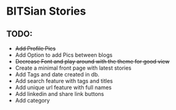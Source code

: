 # BITSian Stories

## TODO:

-   ~~Add Profile Pics~~
-   Add Option to add Pics between blogs
-   ~~Decrease Font and play around with the theme for good view~~
-   Create a minimal front page with latest stories
-   Add Tags and date created in db.
-   Add search feature with tags and titles
-   Add unique url feature with full names
-   Add linkedin and share link buttons
-   Add category
